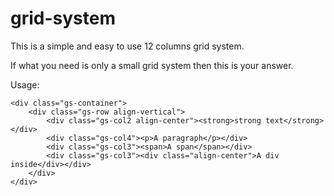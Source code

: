 # grid-system

This is a simple and easy to use 12 columns grid system.

If what you need is only a small grid system then this is your answer.

Usage:

    <div class="gs-container">
        <div class="gs-row align-vertical">
            <div class="gs-col2 align-center"><strong>strong text</strong></div>
            <div class="gs-col4"><p>A paragraph</p></div>
            <div class="gs-col3"><span>A span</span></div>
            <div class="gs-col3"><div class="align-center">A div inside</div></div>
        </div>
    </div>
